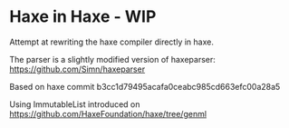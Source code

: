 # Haxe in Haxe - WIP

Attempt at rewriting the haxe compiler directly in haxe.

The parser is a slightly modified version of haxeparser: https://github.com/Simn/haxeparser

Based on haxe commit b3cc1d79495acafa0ceabc985cd663efc00a28a5

Using ImmutableList introduced on https://github.com/HaxeFoundation/haxe/tree/genml